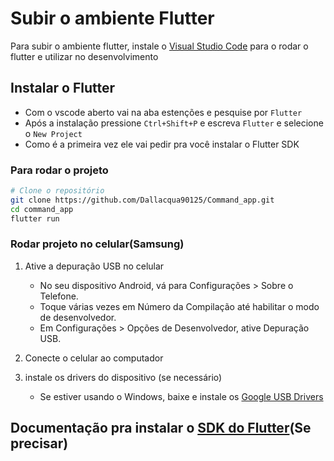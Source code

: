 # Subir o ambiente Flutter

Para subir o ambiente flutter, instale o [Visual Studio Code](https://code.visualstudio.com/) para o rodar o flutter e utilizar no desenvolvimento

## Instalar o Flutter 
- Com o vscode aberto vai na aba estenções e pesquise por `Flutter`
- Após a instalação pressione `Ctrl+Shift+P` e escreva `Flutter` e selecione o `New Project`
- Como é a primeira vez ele vai pedir pra você instalar o Flutter SDK
### Para rodar o projeto
````bash
# Clone o repositório
git clone https://github.com/Dallacqua90125/Command_app.git
cd command_app
flutter run
````
### Rodar projeto no celular(Samsung)
1. Ative a depuração USB no celular
   - No seu dispositivo Android, vá para Configurações > Sobre o Telefone.
   - Toque várias vezes em Número da Compilação até habilitar o modo de desenvolvedor.
   - Em Configurações > Opções de Desenvolvedor, ative Depuração USB.
  
2. Conecte o celular ao computador
3. instale os drivers do dispositivo (se necessário)
   - Se estiver usando o Windows, baixe e instale os [Google USB Drivers](https://developer.android.com/studio/run/oem-usb#Drivers)


## Documentação pra instalar o [SDK do Flutter](https://docs.flutter.dev/get-started/install/windows/mobile)(Se precisar)

